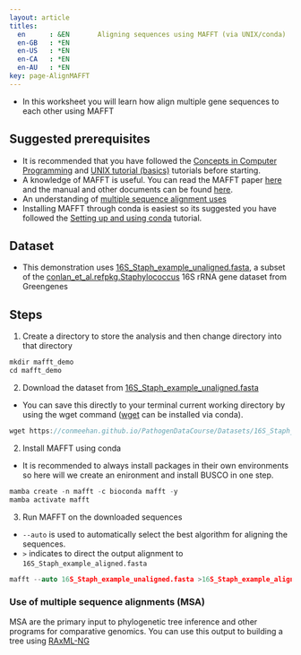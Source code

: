 ```yaml
---
layout: article
titles:
  en      : &EN       Aligning sequences using MAFFT (via UNIX/conda)
  en-GB   : *EN
  en-US   : *EN
  en-CA   : *EN
  en-AU   : *EN
key: page-AlignMAFFT
---
```


*	In this worksheet you will learn how align multiple gene sequences to each other using MAFFT

## Suggested prerequisites
* It is recommended that you have followed the [Concepts in Computer Programming](https://conmeehan.github.io/PathogenDataCourse/ConceptsInComputerProgramming) and [UNIX tutorial (basics)](https://conmeehan.github.io/UNIXtutorial) tutorials before starting.
* A knowledge of MAFFT is useful. You can read the MAFFT paper [here](https://academic.oup.com/nar/article/30/14/3059/2904316) and the manual and other documents can be found [here](https://mafft.cbrc.jp/alignment/software/). 
* An understanding of [multiple sequence alignment uses](https://www.slideshare.net/SubhranilBhattacharj1/multiple-sequence-alignment-93458518)
* Installing MAFFT through conda is easiest so its suggested you have followed the [Setting up and using conda](https://conmeehan.github.io/PathogenDataCourse/CondaInstallAndUse) tutorial.

## Dataset
*	This demonstration uses [16S_Staph_example_unaligned.fasta](https://conmeehan.github.io/PathogenDataCourse/Datasets/16S_Staph_example_unaligned.fasta), a subset of the [conlan_et_al.refpkg.Staphylococcus](https://greengenes.secondgenome.com/?prefix=downloads/special_collections/) 16S rRNA gene dataset from Greengenes

## Steps
1. Create a directory to store the analysis and then change directory into that directory
```c
mkdir mafft_demo
cd mafft_demo
```

2. Download the dataset from [16S_Staph_example_unaligned.fasta](https://conmeehan.github.io/PathogenDataCourse/Datasets/16S_Staph_example_unaligned.fasta)
* You can save this directly to your terminal current working directory by using the wget command ([wget](https://anaconda.org/anaconda/wget) can be installed via conda).

```c
wget https://conmeehan.github.io/PathogenDataCourse/Datasets/16S_Staph_example_unaligned.fasta
```


2. Install MAFFT using conda
  * It is recommended to always install packages in their own environments so here will we create an enironment and install BUSCO in one step. 
```c
mamba create -n mafft -c bioconda mafft -y
mamba activate mafft
```

3. Run MAFFT on the downloaded sequences

* `--auto` is used to automatically select the best algorithm for aligning the sequences. 
* `>` indicates to direct the output alignment to `16S_Staph_example_aligned.fasta`

```c
mafft --auto 16S_Staph_example_unaligned.fasta >16S_Staph_example_aligned.fasta
```

### Use of multiple sequence alignments (MSA)
MSA are the primary input to phylogenetic tree inference and other programs for comparative genomics. You can use this output to building a tree using [RAxML-NG](https://conmeehan.github.io/PathogenDataCourse/Worksheets/MLPhylogenetics_RAxML-NG)